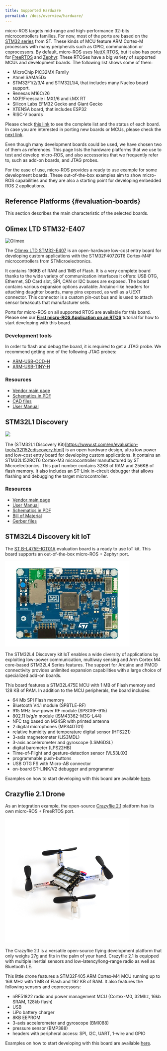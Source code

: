 ```yaml
---
title: Supported Hardware
permalink: /docs/overview/hardware/
---
```


micro-ROS targets mid-range and high-performance 32-bits microcontrollers families. For now, most of the ports are based on the [STM32 series](https://www.st.com/en/microcontrollers-microprocessors/stm32-32-bit-arm-cortex-mcus.html) from ST. These kinds of MCU feature ARM Cortex-M processors with many peripherals such as GPIO, communication or coprocessors.  By default, micro-ROS uses [NuttX RTOS](https://nuttx.org/), but it also has ports for [FreeRTOS](https://www.freertos.org/) and [Zephyr](https://www.zephyrproject.org/). These RTOSes have a big variety of supported MCUs and development boards. The following list shows some of them:

+ MicroChip PIC32MX Family
+ Atmel SAMA5Dx
+ STM32F1/2/3/4 and STM32L1/4, that includes many Nucleo board support.
+ Renesas M16C/26
+ NXP/Freescale i.MX1/6 and i.MX RT
+ Silicon Labs EFM32 Gecko and Giant Gecko
+ XTENSA board, that includes ESP32
+ RISC-V boards

<!-- TODO (pablogs): Update this paragraph to a more generic porting guide link  -->
Please check [this link](https://cwiki.apache.org/confluence/display/NUTTX/Supported+Platforms) to see the complete list and the status of each board. In case you are interested in porting new boards or MCUs, please check the [next link](https://cwiki.apache.org/confluence/display/NUTTX/Porting+Guide).

Even though many development boards could be used, we have chosen two of them as references. This page lists the hardware platforms that we use to test and develop micro-ROS, and also accessories that we frequently refer to, such as add-on boards, and JTAG probes.

For the ease of use, micro-ROS provides a ready to use example for some development boards. These out-of-the-box examples aim to show micro-ROS capabilities and they are also a starting point for developing embedded ROS 2 applications.

## Reference Platforms {#evaluation-boards}

This section describes the main characteristic of the selected boards.

## Olimex LTD STM32-E407

![Olimex](https://www.olimex.com/Products/ARM/ST/STM32-E407/images/STM32-E407-02.jpg)

The [Olimex LTD STM32-E407](https://www.olimex.com/Products/ARM/ST/STM32-E407/open-source-hardware) is an open-hardware low-cost entry board for developing custom applications with the STM32F407ZGT6 Cortex-M4F microcontrollers from STMicroelectronics.

It contains 196KB of RAM and 1MB of Flash. It is a very complete board thanks to the wide variety of communication interfaces it offers: USB OTG, Ethernet, SD Card slot, SPI, CAN or I2C buses are exposed. The board contains various expansion options available: Arduino-like headers for attaching daughter boards, many pins exposed, as well as a UEXT connector. This connector is a custom pin-out bus and is used to attach sensor breakouts that manufacturer sells.

Ports for micro-ROS on all supported RTOS are available for this board. Please see our [**First micro-ROS Application on an RTOS**](/docs/tutorials/core/first_application_rtos/) tutorial for how to start developing with this board.

### Development tools

In order to flash and debug the board, it is required to get a JTAG probe. We recommend getting one of the following JTAG probes:

+ [ARM-USB-OCD-H](https://www.olimex.com/Products/ARM/JTAG/ARM-USB-OCD-H/)
+ [ARM-USB-TINY-H](https://www.olimex.com/Products/ARM/JTAG/ARM-USB-TINY-H/)

### Resources

+ [Vendor main page](https://www.olimex.com/Products/ARM/ST/STM32-E407/open-source-hardware)
+ [Schematics in PDF](https://github.com/OLIMEX/STM32F4/blob/master/HARDWARE/STM32-E407/STM32-E407_Rev_F.pdf)
+ [CAD files](https://github.com/OLIMEX/STM32F4)
+ [User Manual](https://www.olimex.com/Products/ARM/ST/STM32-E407/resources/STM32-E407.pdf)

## STM32L1 Discovery

![](https://www.st.com/content/ccc/fragment/product_related/rpn_information/board_photo/48/0b/aa/9b/b5/d7/43/89/32l152cdiscovery.jpg/files/32l152cdiscovery.jpg/_jcr_content/translations/en.32l152cdiscovery.jpg)

The (STM32L1 Discovery Kit)[https://www.st.com/en/evaluation-tools/32l152cdiscovery.html] is an open hardware design, ultra low power and low-cost entry board for developing custom applications. It contains an STM32L152RCT6 Cortex-M3 microcontroller manufactured by ST Microelectronics. This part number contains 32KB of RAM and 256KB of flash memory. It also includes an ST-Link in-circuit debugger that allows flashing and debugging the target microcontroller.

### Resources

+ [Vendor main page](https://www.st.com/en/evaluation-tools/32l152cdiscovery.html)
+ [User Manual](https://www.st.com/content/ccc/resource/technical/document/user_manual/08/f8/63/f5/7b/3d/40/ff/DM00027954.pdf/files/DM00027954.pdf/jcr:content/translations/en.DM00027954.pdf)
+ [Schematics in PDF](https://www.st.com/resource/en/schematic_pack/32l152cdiscovery_sch.zip)
+ [Bill of Material](https://www.st.com/resource/en/bill_of_materials/32l152cdiscovery_bom.zip)
+ [Gerber files](https://www.st.com/resource/en/bill_of_materials/32l152cdiscovery_bom.zip)


## STM32L4 Discovery kit IoT 

The [ST B-L475E-IOT01A](https://www.st.com/en/evaluation-tools/b-l475e-iot01a.html) evaluation board is a ready to use IoT kit. This board supports an out-of-the-box micro-ROS + Zephyr port.

<img width="400" src="imgs/2.jpg">

The STM32L4 Discovery kit IoT enables a wide diversity of applications by exploiting low-power communication, multiway sensing and Arm Cortex M4 core-based STM32L4 Series features.
The support for Arduino and PMOD connectivity provides unlimited expansion capabilities with a large choice of specialized add-on boards.

This board features a STM32L475E MCU with 1 MB of Flash memory and 128 KB of RAM. In addition to the MCU peripherals, the board includes: 
 - 64 Mb SPI Flash memory
 - Bluetooth V4.1 module (SPBTLE-RF)
 - 915 MHz low-power RF module (SPSGRF-915)
 - 802.11 b/g/n module (ISM43362-M3G-L44)
 - NFC tag based on M24SR with printed antenna
 - 2 digital microphones (MP34DT01)
 - relative humidity and temperature digital sensor (HTS221)
 - 3-axis magnetometer (LIS3MDL)
 - 3-axis accelerometer and gyroscope (LSM6DSL)
 - digital barometer (LPS22HB)
 - Time-of-Flight and gesture-detection sensor (VL53L0X)
 - programmable push-buttons
 - USB OTG FS with Micro-AB connector
 - on-board ST-LINK/V2 debugger and programmer

Examples on how to start developing with this board are available [here](/docs/tutorials/demos/tof_demo/).


## Crazyflie 2.1 Drone

As an integration example, the open-source [Crazyflie 2.1](https://www.bitcraze.io/products/crazyflie-2-1/) platform has its own micro-ROS + FreeRTOS port. 

<img width="400" src="imgs/3.jpg">

The Crazyflie 2.1 is a versatile open-source flying development platform that only weighs 27g and fits in the palm of your hand. Crazyflie 2.1 is equipped with multiple inertial sensors and low-latency/long-range radio as well as Bluetooth LE.

This little drone features a STM32F405 ARM Cortex-M4 MCU running up to 168 MHz with 1 MB of Flash and 192 KB of RAM. It also features the following sensors and coprocessors:
 - nRF51822 radio and power management MCU (Cortex-M0, 32Mhz, 16kb SRAM, 128kb flash)
 - USB
 - LiPo battery charger
 - 8KB EEPROM
 - 3-axis accelerometer and gyroscope (BMI088)
 - pressure sensor (BMP388)
 - headers with peripheral access: SPI, I2C, UART, 1-wire and GPIO

Examples on how to start developing with this board are available [here](/docs/tutorials/demos/crazyflie_demo/).
